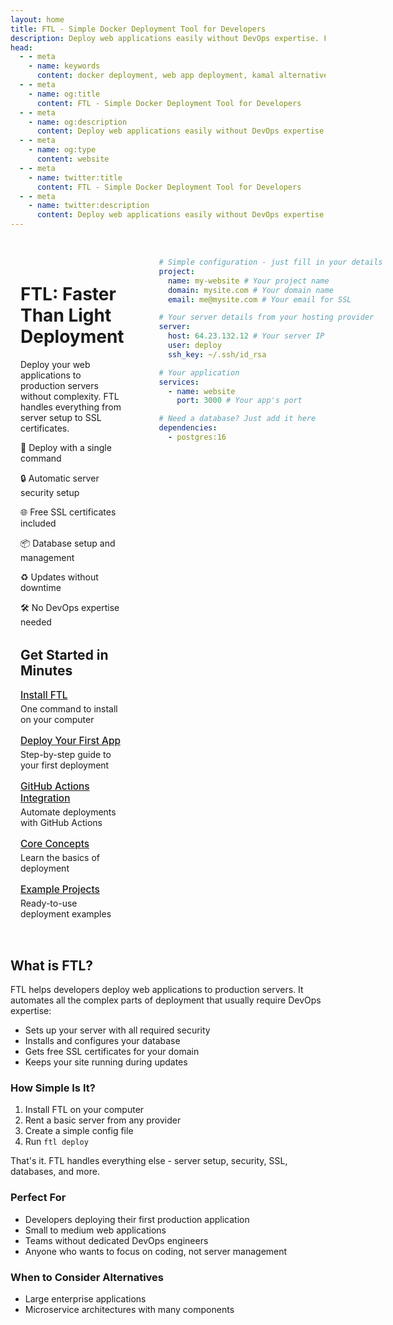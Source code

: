 ```yaml
---
layout: home
title: FTL - Simple Docker Deployment Tool for Developers
description: Deploy web applications easily without DevOps expertise. Free SSL, database management, and zero-downtime updates. Simple alternative to Kamal, Sidekick and complex deployment tools.
head:
  - - meta
    - name: keywords
      content: docker deployment, web app deployment, kamal alternative, sidekick alternative, zero-downtime deployment, SSL automation, database provisioning, simple deployment tool, deploy without devops, easy deployment
  - - meta
    - name: og:title
      content: FTL - Simple Docker Deployment Tool for Developers
  - - meta
    - name: og:description
      content: Deploy web applications easily without DevOps expertise. Free SSL, database management, and zero-downtime updates. Simple alternative to Kamal, Sidekick and complex deployment tools.
  - - meta
    - name: og:type
      content: website
  - - meta
    - name: twitter:title
      content: FTL - Simple Docker Deployment Tool for Developers
  - - meta
    - name: twitter:description
      content: Deploy web applications easily without DevOps expertise. Free SSL, database management, and zero-downtime updates. Simple alternative to Kamal, Sidekick and complex deployment tools.
---
```


<style>
.home-container {
  display: grid;
  grid-template-columns: 1fr 1fr;
  gap: 40px;
  align-items: start;
  margin-top: 2rem;
}

.feature-list {
  list-style: none;
  padding: 0;
}

.feature-list li {
  margin-bottom: 1rem;
  font-size: 1.1em;
}

.quick-links {
  margin-top: 2rem;
}

.quick-links-list {
  list-style: none;
  padding: 0;
}

.quick-links-list li {
  margin-bottom: 1rem;
}

.quick-links-list a {
  font-size: 1.1em;
  font-weight: 500;
}

.quick-links-list span {
  display: block;
  margin-top: 0.25rem;
  color: var(--vp-c-text-2);
}

.home-content {
    margin: 16px;
}
</style>

<div class="home-container">
<div class="home-content">

# FTL: Faster Than Light Deployment

Deploy your web applications to production servers without complexity. FTL handles everything from server setup to SSL certificates.

<div class="feature-list">

🚀 Deploy with a single command

🔒 Automatic server security setup

🌐 Free SSL certificates included

📦 Database setup and management

♻️ Updates without downtime

🛠️ No DevOps expertise needed

</div>

<div class="quick-links">

## Get Started in Minutes

<ul class="quick-links-list">
  <li>
    <a href="/getting-started/installation">Install FTL</a>
    <span>One command to install on your computer</span>
  </li>
  <li>
    <a href="/getting-started/first-deployment">Deploy Your First App</a>
    <span>Step-by-step guide to your first deployment</span>
  </li>
  <li>
    <a href="/guides/github-actions">GitHub Actions Integration</a>
    <span>Automate deployments with GitHub Actions</span>
  </li>
  <li>
    <a href="/guides/concepts">Core Concepts</a>
    <span>Learn the basics of deployment</span>
  </li>
  <li>
    <a href="/examples/">Example Projects</a>
    <span>Ready-to-use deployment examples</span>
  </li>
</ul>

</div>

</div>
<div class="code">

```yaml
# Simple configuration - just fill in your details
project:
  name: my-website # Your project name
  domain: mysite.com # Your domain name
  email: me@mysite.com # Your email for SSL

# Your server details from your hosting provider
server:
  host: 64.23.132.12 # Your server IP
  user: deploy
  ssh_key: ~/.ssh/id_rsa

# Your application
services:
  - name: website
    port: 3000 # Your app's port

# Need a database? Just add it here
dependencies:
  - postgres:16
```

</div>
</div>

## What is FTL?

FTL helps developers deploy web applications to production servers. It automates all the complex parts of deployment that usually require DevOps expertise:

- Sets up your server with all required security
- Installs and configures your database
- Gets free SSL certificates for your domain
- Keeps your site running during updates

### How Simple Is It?

1. Install FTL on your computer
2. Rent a basic server from any provider
3. Create a simple config file
4. Run `ftl deploy`

That's it. FTL handles everything else - server setup, security, SSL, databases, and more.

### Perfect For

- Developers deploying their first production application
- Small to medium web applications
- Teams without dedicated DevOps engineers
- Anyone who wants to focus on coding, not server management

### When to Consider Alternatives

- Large enterprise applications
- Microservice architectures with many components
